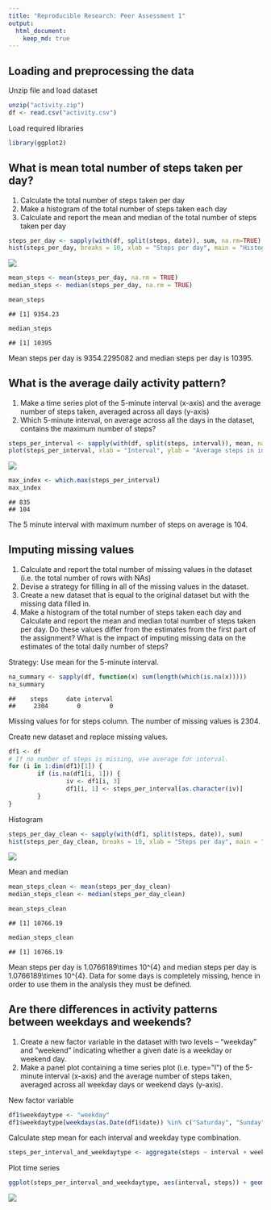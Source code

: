 ```yaml
---
title: "Reproducible Research: Peer Assessment 1"
output: 
  html_document:
    keep_md: true
---
```



## Loading and preprocessing the data

Unzip file and load dataset


```r
unzip("activity.zip")
df <- read.csv("activity.csv")
```

Load required libraries

```r
library(ggplot2)
```


## What is mean total number of steps taken per day?

1. Calculate the total number of steps taken per day
2. Make a histogram of the total number of steps taken each day
3. Calculate and report the mean and median of the total number of steps taken per day


```r
steps_per_day <- sapply(with(df, split(steps, date)), sum, na.rm=TRUE)
hist(steps_per_day, breaks = 10, xlab = "Steps per day", main = "Histogram of steps per day")
```

![](PA1_template_files/figure-html/unnamed-chunk-3-1.png)<!-- -->

```r
mean_steps <- mean(steps_per_day, na.rm = TRUE)
median_steps <- median(steps_per_day, na.rm = TRUE)
```


```r
mean_steps
```

```
## [1] 9354.23
```

```r
median_steps
```

```
## [1] 10395
```

Mean steps per day is 9354.2295082 and median steps per day is 10395.

## What is the average daily activity pattern?
1. Make a time series plot of the 5-minute interval (x-axis) and the average number of steps taken, averaged across all days (y-axis)
2. Which 5-minute interval, on average across all the days in the dataset, contains the maximum number of steps?


```r
steps_per_interval <- sapply(with(df, split(steps, interval)), mean, na.rm=TRUE)
plot(steps_per_interval, xlab = "Interval", ylab = "Average steps in interval", type = "l")
```

![](PA1_template_files/figure-html/unnamed-chunk-5-1.png)<!-- -->

```r
max_index <- which.max(steps_per_interval)
max_index
```

```
## 835 
## 104
```

The 5 minute interval with maximum number of steps on average is 104.


## Imputing missing values

1. Calculate and report the total number of missing values in the dataset (i.e. the total number of rows with NAs)
2. Devise a strategy for filling in all of the missing values in the dataset.
3. Create a new dataset that is equal to the original dataset but with the missing data filled in.
4. Make a histogram of the total number of steps taken each day and Calculate and report the mean and median total number of steps taken per day. Do these values differ from the estimates from the first part of the assignment? What is the impact of imputing missing data on the estimates of the total daily number of steps?

Strategy: Use mean for the 5-minute interval.


```r
na_summary <- sapply(df, function(x) sum(length(which(is.na(x)))))
na_summary
```

```
##    steps     date interval 
##     2304        0        0
```

Missing values for for steps column. The number of missing values is 2304.

Create new dataset and replace missing values.

```r
df1 <- df
# If no number of steps is missing, use average for interval.
for (i in 1:dim(df1)[1]) {
        if (is.na(df1[i, 1])) {
                iv <- df1[i, 3]
                df1[i, 1] <- steps_per_interval[as.character(iv)]
        }
}
```

Histogram

```r
steps_per_day_clean <- sapply(with(df1, split(steps, date)), sum)
hist(steps_per_day_clean, breaks = 10, xlab = "Steps per day", main = "Histogram of steps per day")
```

![](PA1_template_files/figure-html/unnamed-chunk-8-1.png)<!-- -->

Mean and median

```r
mean_steps_clean <- mean(steps_per_day_clean)
median_steps_clean <- median(steps_per_day_clean)
```

```r
mean_steps_clean
```

```
## [1] 10766.19
```

```r
median_steps_clean
```

```
## [1] 10766.19
```

Mean steps per day is 1.0766189\times 10^{4} and median steps per day is 1.0766189\times 10^{4}. Data for some days is completely missing, hence in order to use them in the analysis they must be defined.


## Are there differences in activity patterns between weekdays and weekends?
1. Create a new factor variable in the dataset with two levels – “weekday” and “weekend” indicating whether a given date is a weekday or weekend day.
2. Make a panel plot containing a time series plot (i.e. type="l") of the 5-minute interval (x-axis) and the average number of steps taken, averaged across all weekday days or weekend days (y-axis).

New factor variable

```r
df1$weekdaytype <- "weekday"
df1$weekdaytype[weekdays(as.Date(df1$date)) %in% c("Saturday", "Sunday")] <- "weekend"
```
Calculate step mean for each interval and weekday type combination.


```r
steps_per_interval_and_weekdaytype <- aggregate(steps ~ interval + weekdaytype, data = df1, mean)
```

Plot time series

```r
ggplot(steps_per_interval_and_weekdaytype, aes(interval, steps)) + geom_line() + facet_grid(weekdaytype ~ .) + xlab("Interval") + ylab("Average steps in interval")
```

![](PA1_template_files/figure-html/unnamed-chunk-13-1.png)<!-- -->
